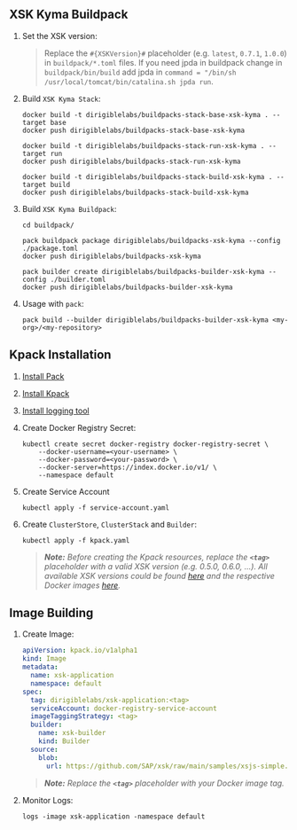 ## XSK Kyma Buildpack

1. Set the XSK version:
    > Replace the `#{XSKVersion}#` placeholder (e.g. `latest`, `0.7.1`, `1.0.0`) in `buildpack/*.toml` files. If you need jpda in buildpack change in `buildpack/bin/build` add jpda in `command = "/bin/sh /usr/local/tomcat/bin/catalina.sh jpda run`.

1. Build `XSK Kyma Stack`:

    ```
    docker build -t dirigiblelabs/buildpacks-stack-base-xsk-kyma . --target base
    docker push dirigiblelabs/buildpacks-stack-base-xsk-kyma

    docker build -t dirigiblelabs/buildpacks-stack-run-xsk-kyma . --target run
    docker push dirigiblelabs/buildpacks-stack-run-xsk-kyma

    docker build -t dirigiblelabs/buildpacks-stack-build-xsk-kyma . --target build
    docker push dirigiblelabs/buildpacks-stack-build-xsk-kyma
    ```

1. Build `XSK Kyma Buildpack`:

    ```
    cd buildpack/

    pack buildpack package dirigiblelabs/buildpacks-xsk-kyma --config ./package.toml
    docker push dirigiblelabs/buildpacks-xsk-kyma

    pack builder create dirigiblelabs/buildpacks-builder-xsk-kyma --config ./builder.toml
    docker push dirigiblelabs/buildpacks-builder-xsk-kyma
    ```

1. Usage with `pack`:

    ```
    pack build --builder dirigiblelabs/buildpacks-builder-xsk-kyma <my-org>/<my-repository>
    ```

## Kpack Installation

1. [Install Pack](https://buildpacks.io/docs/tools/pack/#install)
1. [Install Kpack](https://github.com/pivotal/kpack/blob/main/docs/install.md)
1. [Install logging tool](https://github.com/pivotal/kpack/blob/main/docs/logs.md)
1. Create Docker Registry Secret:
    ```
    kubectl create secret docker-registry docker-registry-secret \
        --docker-username=<your-username> \
        --docker-password=<your-password> \
        --docker-server=https://index.docker.io/v1/ \
        --namespace default
    ```


1. Create Service Account
    ```
    kubectl apply -f service-account.yaml
    ```


1. Create `ClusterStore`, `ClusterStack` and `Builder`:

    ```
    kubectl apply -f kpack.yaml
    ```
    
    > _**Note:** Before creating the Kpack resources, replace the **`<tag>`** placeholder with a valid XSK version (e.g. 0.5.0, 0.6.0, ...). All available XSK versions could be found [here](https://github.com/SAP/xsk/releases) and the respective Docker images [here](https://hub.docker.com/r/dirigiblelabs/kneo-xsk-buildpack/tags?page=1&ordering=last_updated)._

## Image Building

1. Create Image:

    ```yaml
    apiVersion: kpack.io/v1alpha1
    kind: Image
    metadata:
      name: xsk-application
      namespace: default
    spec:
      tag: dirigiblelabs/xsk-application:<tag>
      serviceAccount: docker-registry-service-account
      imageTaggingStrategy: <tag>
      builder:
        name: xsk-builder
        kind: Builder
      source:
        blob:
          url: https://github.com/SAP/xsk/raw/main/samples/xsjs-simple.zip
    ```

    > _**Note:** Replace the **`<tag>`** placeholder with your Docker image tag._

1. Monitor Logs:

    ```
    logs -image xsk-application -namespace default
    ```
